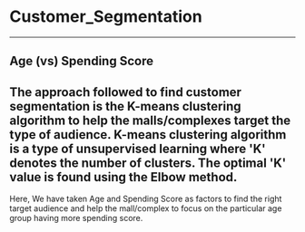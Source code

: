 # Customer_Segmentation
-------------------------
Age (vs) Spending Score
-------------------------
The approach followed to find customer segmentation is the K-means clustering algorithm to help the malls/complexes target the type of audience. 
K-means clustering algorithm is a type of unsupervised learning where 'K' denotes the number of clusters. The optimal 'K' value is found using the Elbow method.
-------------------------
Here, We have taken Age and Spending Score as factors to find the right target audience and help the mall/complex to focus on the particular age group having more
spending score.
